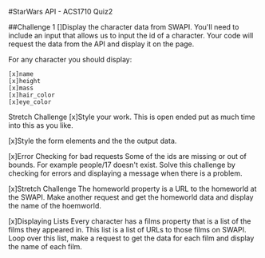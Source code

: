#StarWars API - ACS1710 Quiz2

##Challenge 1
[]Display the character data from SWAPI. You'll need to include an input that allows us to input the id of a character. Your code will request the data from the API and display it on the page.

For any character you should display:

    [x]name
    [x]height
    [x]mass
    [x]hair_color
    [x]eye_color

Stretch Challenge
[x]Style your work. This is open ended put as much time into this as you like.

[x]Style the form elements and the the output data.

[x]Error Checking for bad requests
Some of the ids are missing or out of bounds. For example people/17 doesn't exist. Solve this challenge by checking for errors and displaying a message when there is a problem.

[x]Stretch Challenge
The homeworld property is a URL to the homeworld at the SWAPI. Make another request and get the homeworld data and display the name of the hoemworld.

[x]Displaying Lists
Every character has a films property that is a list of the films they appeared in. This list is a list of URLs to those films on SWAPI. Loop over this list, make a request to get the data for each film and display the name of each film.